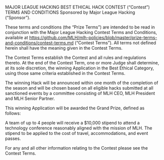 MAJOR LEAGUE HACKING BEST ETHICAL HACK CONTEST (“Contest”) TERMS AND CONDITIONS Sponsored by Major League Hacking (“Sponsor”).

These terms and conditions (the “Prize Terms”) are intended to be read in conjunction with the Major League Hacking Contest Terms and Conditions, available at https://github.com/MLH/mlh-policies/blob/master/prize-terms-and-conditions/contest-terms.md (“Contest Terms”). All terms not defined herein shall have the meaning given in the Contest Terms.

The Contest Terms establish the Contest and all rules and regulations thereto. At the end of the Contest Term, one or more Judge shall determine, at its sole discretion, the winning Application in the Best Ethical Category, using those same criteria established in the Contest Terms.

The winning Hack will be announced within one month of the completion of the season and will be chosen based on all eligible hacks submitted at all sanctioned events by a committee consisting of MLH CEO, MLH President and MLH Senior Partner.

This winning Application will be awarded the Grand Prize, defined as follows:

A team of up to 4 people will receive a $10,000 stipend to attend a technology conference reasonably aligned with the mission of MLH.  The stipend to be applied to the cost of travel, accommodations, and event passes.

For any and all other information relating to the Contest please see the Contest Terms.

